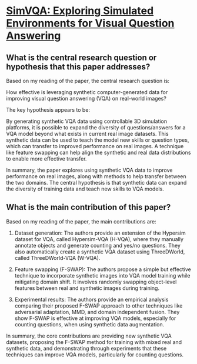 # [SimVQA: Exploring Simulated Environments for Visual Question Answering](https://arxiv.org/abs/2203.17219)

## What is the central research question or hypothesis that this paper addresses?

 Based on my reading of the paper, the central research question is:

How effective is leveraging synthetic computer-generated data for improving visual question answering (VQA) on real-world images?

The key hypothesis appears to be:

By generating synthetic VQA data using controllable 3D simulation platforms, it is possible to expand the diversity of questions/answers for a VQA model beyond what exists in current real image datasets. This synthetic data can be used to teach the model new skills or question types, which can transfer to improved performance on real images. A technique like feature swapping can help align the synthetic and real data distributions to enable more effective transfer.

In summary, the paper explores using synthetic VQA data to improve performance on real images, along with methods to help transfer between the two domains. The central hypothesis is that synthetic data can expand the diversity of training data and teach new skills to VQA models.


## What is the main contribution of this paper?

 Based on my reading of the paper, the main contributions are:

1. Dataset generation: The authors provide an extension of the Hypersim dataset for VQA, called Hypersim-VQA (H-VQA), where they manually annotate objects and generate counting and yes/no questions. They also automatically create a synthetic VQA dataset using ThreeDWorld, called ThreeDWorld-VQA (W-VQA).

2. Feature swapping (F-SWAP): The authors propose a simple but effective technique to incorporate synthetic images into VQA model training while mitigating domain shift. It involves randomly swapping object-level features between real and synthetic images during training.

3. Experimental results: The authors provide an empirical analysis comparing their proposed F-SWAP approach to other techniques like adversarial adaptation, MMD, and domain independent fusion. They show F-SWAP is effective at improving VQA models, especially for counting questions, when using synthetic data augmentation.

In summary, the core contributions are providing new synthetic VQA datasets, proposing the F-SWAP method for training with mixed real and synthetic data, and demonstrating through experiments that these techniques can improve VQA models, particularly for counting questions.
